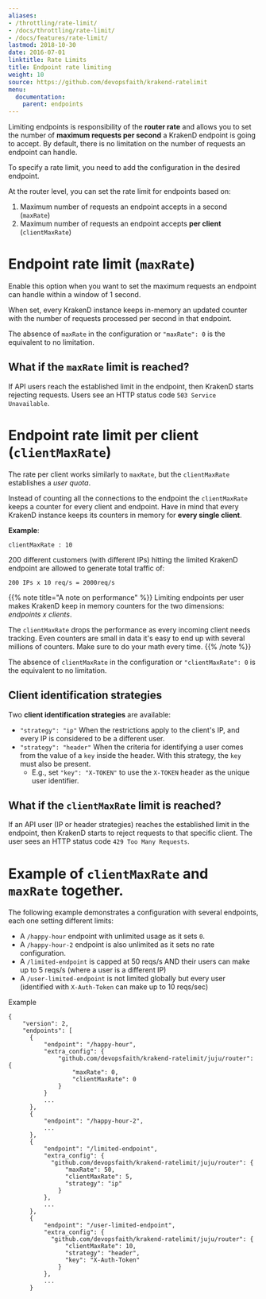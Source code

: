 ```yaml
---
aliases:
- /throttling/rate-limit/
- /docs/throttling/rate-limit/
- /docs/features/rate-limit/
lastmod: 2018-10-30
date: 2016-07-01
linktitle: Rate Limits
title: Endpoint rate limiting
weight: 10
source: https://github.com/devopsfaith/krakend-ratelimit
menu:
  documentation:
    parent: endpoints
---
```


Limiting endpoints is responsibility of the **router rate** and allows you to set the number of **maximum requests per second** a KrakenD endpoint is going to accept. By default, there is no limitation on the number of requests an endpoint can handle.

To specify a rate limit, you need to add the configuration in the desired endpoint.

At the router level, you can set the rate limit for endpoints based on:

1. Maximum number of requests an endpoint accepts in a second (`maxRate`)
2. Maximum number of requests an endpoint accepts **per client** (`clientMaxRate`)


# Endpoint rate limit (`maxRate`)
Enable this option when you want to set the maximum requests an endpoint can handle within a window of 1 second.

When set, every KrakenD instance keeps in-memory an updated counter with the number of requests processed per second in that endpoint.

The absence of `maxRate` in the configuration or `"maxRate": 0` is the equivalent to no limitation.

## What if the `maxRate` limit is reached?
If API users reach the established limit in the endpoint, then KrakenD starts rejecting requests. Users see an HTTP status code `503 Service Unavailable`.

# Endpoint rate limit per client (`clientMaxRate`)
The rate per client works similarly to `maxRate`, but the `clientMaxRate` establishes a *user quota*.

Instead of counting all the connections to the endpoint the `clientMaxRate` keeps a counter for every client and endpoint. Have in mind that every KrakenD instance keeps its counters in memory for **every single client**.

**Example**:

    clientMaxRate : 10

200 different customers (with different IPs) hitting the limited KrakenD endpoint are allowed to generate total traffic of:

    200 IPs x 10 req/s = 2000req/s


{{% note title="A note on performance" %}}
Limiting endpoints per user makes KrakenD keep in memory counters for the two dimensions: *endpoints x clients*.

The `clientMaxRate` drops the performance as every incoming client needs tracking. Even counters are small in data it's easy to end up with several millions of counters.  Make sure to do your math every time.
{{% /note %}}

The absence of `clientMaxRate` in the configuration or `"clientMaxRate": 0` is the equivalent to no limitation.

## Client identification strategies
Two **client identification strategies** are available:

  - `"strategy": "ip"` When the restrictions apply to the client's IP, and every IP is considered to be a different user.
  - `"strategy": "header"` When the criteria for identifying a user comes from the value of a `key` inside the header. With this strategy, the `key` must also be present.
    - E.g., set `"key": "X-TOKEN"` to use the `X-TOKEN` header as the unique user identifier.

## What if the `clientMaxRate` limit is reached?
If an API user (IP or header strategies) reaches the established limit in the endpoint, then KrakenD starts to reject requests to that specific client. The user sees an HTTP status code `429 Too Many Requests`.

# Example of  `clientMaxRate` and `maxRate` together.
The following example demonstrates a configuration with several endpoints, each one setting different limits:

- A `/happy-hour` endpoint with unlimited usage as it sets `0`.
- A `/happy-hour-2` endpoint is also unlimited as it sets no rate configuration.
- A `/limited-endpoint` is capped at 50 reqs/s AND their users can make up to 5 reqs/s (where a user is a different IP)
- A `/user-limited-endpoint` is not limited globally but every user (identified with `X-Auth-Token` can make up to 10 reqs/sec)

Example

    {
        "version": 2,
        "endpoints": [
          {
              "endpoint": "/happy-hour",
              "extra_config": {
                  "github.com/devopsfaith/krakend-ratelimit/juju/router": {
                      "maxRate": 0,
                      "clientMaxRate": 0
                  }
              }
              ...
          },
          {
              "endpoint": "/happy-hour-2",
              ...
          },
          {
              "endpoint": "/limited-endpoint",
              "extra_config": {
                "github.com/devopsfaith/krakend-ratelimit/juju/router": {
                    "maxRate": 50,
                    "clientMaxRate": 5,
                    "strategy": "ip"
                  }
              },
              ...
          },
          {
              "endpoint": "/user-limited-endpoint",
              "extra_config": {
                "github.com/devopsfaith/krakend-ratelimit/juju/router": {
                    "clientMaxRate": 10,
                    "strategy": "header",
                    "key": "X-Auth-Token"
                  }
              },
              ...
          }
